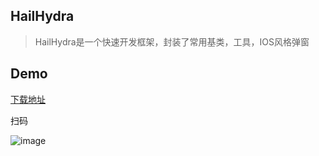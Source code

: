 ## HailHydra

> HailHydra是一个快速开发框架，封装了常用基类，工具，IOS风格弹窗



## Demo

[下载地址](<https://www.pgyer.com/LVg8>)



扫码

![image](http://upload-images.jianshu.io/upload_images/3212115-616b446295b30c72?imageMogr2/auto-orient/strip%7CimageView2/2/w/1240)
